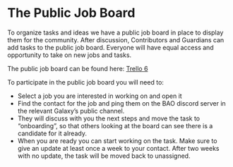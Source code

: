 # The Public Job Board

To organize tasks and ideas we have a public job board in place to display them for the community. After discussion, Contributors and Guardians can add tasks to the public job board. Everyone will have equal access and opportunity to take on new jobs and tasks.

The public job board can be found here: [Trello 6](https://trello.com/b/xTMDkIja/public-job-board)

To participate in the public job board you will need to:

* Select a job you are interested in working on and open it
* Find the contact for the job and ping them on the BAO discord server in the relevant Galaxy’s public channel.
* They will discuss with you the next steps and move the task to “onboarding”, so that others looking at the board can see there is a candidate for it already.
* When you are ready you can start working on the task. Make sure to give an update at least once a week to your contact. After two weeks with no update, the task will be moved back to unassigned.
